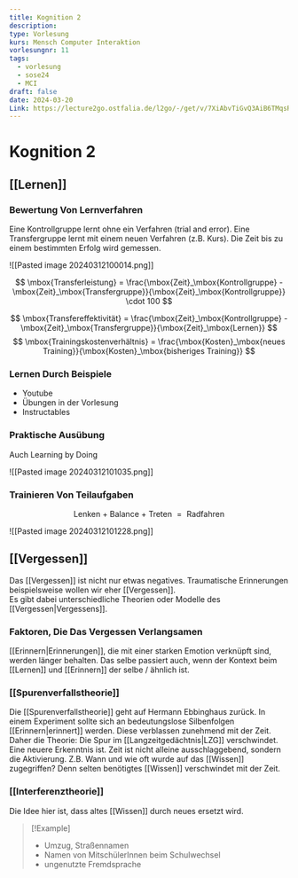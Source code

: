 ```yaml
---
title: Kognition 2
description: 
type: Vorlesung
kurs: Mensch Computer Interaktion
vorlesungnr: 11
tags:
  - vorlesung
  - sose24
  - MCI
draft: false
date: 2024-03-20
Link: https://lecture2go.ostfalia.de/l2go/-/get/v/7XiAbvTiGvQ3AiB6TMqsRgxx
---
```


# Kognition 2

## [[Lernen]]

### Bewertung Von Lernverfahren

Eine Kontrollgruppe lernt ohne ein Verfahren (trial and error). Eine Transfergruppe lernt mit einem neuen Verfahren (z.B. Kurs). Die Zeit bis zu einem bestimmten Erfolg wird gemessen.

![[Pasted image 20240312100014.png]]

$$
\mbox{Transferleistung} = \frac{\mbox{Zeit}_\mbox{Kontrollgruppe} - \mbox{Zeit}_\mbox{Transfergruppe}}{\mbox{Zeit}_\mbox{Kontrollgruppe}} \cdot 100
$$

$$
\mbox{Transfereffektivität} = \frac{\mbox{Zeit}_\mbox{Kontrollgruppe} - \mbox{Zeit}_\mbox{Transfergruppe}}{\mbox{Zeit}_\mbox{Lernen}}
$$
$$
\mbox{Trainingskostenverhältnis} = \frac{\mbox{Kosten}_\mbox{neues Training}}{\mbox{Kosten}_\mbox{bisheriges Training}}
$$

### Lernen Durch Beispiele

- Youtube
- Übungen in der Vorlesung
- Instructables

### Praktische Ausübung

Auch Learning by Doing

![[Pasted image 20240312101035.png]]

### Trainieren Von Teilaufgaben

$$
\mbox{Lenken + Balance + Treten } = \mbox{ Radfahren}
$$

![[Pasted image 20240312101228.png]]

## [[Vergessen]]

Das [[Vergessen]] ist nicht nur etwas negatives. Traumatische Erinnerungen beispielsweise wollen wir eher [[Vergessen]].  
Es gibt dabei unterschiedliche Theorien oder Modelle des [[Vergessen|Vergessens]].

### Faktoren, Die Das Vergessen Verlangsamen

[[Erinnern|Erinnerungen]], die mit einer starken Emotion verknüpft sind, werden länger behalten. Das selbe passiert auch, wenn der Kontext beim [[Lernen]] und [[Erinnern]] der selbe / ähnlich ist. 

### [[Spurenverfallstheorie]]

Die [[Spurenverfallstheorie]] geht auf Hermann Ebbinghaus zurück. In einem Experiment sollte sich an bedeutungslose Silbenfolgen [[Erinnern|erinnert]] werden. Diese verblassen zunehmend mit der Zeit. Daher die Theorie: Die Spur im [[Langzeitgedächtnis|LZG]] verschwindet.  
Eine neuere Erkenntnis ist. Zeit ist nicht alleine ausschlaggebend, sondern die Aktivierung. Z.B. Wann und wie oft wurde auf das [[Wissen]] zugegriffen? Denn selten benötigtes [[Wissen]] verschwindet mit der Zeit.

### [[Interferenztheorie]]

Die Idee hier ist, dass altes [[Wissen]] durch neues ersetzt wird.

> [!Example]
> - Umzug, Straßennamen
> - Namen von MitschülerInnen beim Schulwechsel
> - ungenutzte Fremdsprache

